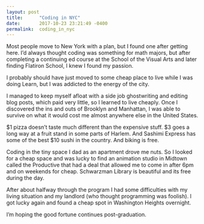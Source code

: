 ```yaml
---
layout: post
title:      "Coding in NYC"
date:       2017-10-23 23:21:49 -0400
permalink:  coding_in_nyc
---
```


Most people move to New York with a plan, but I found one after getting here. I’d always thought coding was something for math majors, but after completing a continuing ed course at the School of the Visual Arts and later finding Flatiron School, I knew I found my passion. 

I probably should have just moved to some cheap place to live while I was doing Learn, but I was addicted to the energy of the city. 

I managed to keep myself afloat with a side job ghostwriting and editing blog posts, which paid very little, so I learned to live cheaply. Once I discovered the ins and outs of Brooklyn and Manhattan, I was able to survive on what it would cost me almost anywhere else in the United States. 

$1 pizza doesn’t taste much different than the expensive stuff. $3 goes a long way at a fruit stand in some parts of Harlem. And Sashimi Express has some of the best $10 sushi in the country. And biking is free.  

Coding in the tiny space I dad as an apartment drove me nuts. So I looked for a cheap space and was lucky to find an animation studio in Midtown called the Productive that had a deal that allowed me to come in after 6pm and on weekends for cheap. Schwarzman Library is beautiful and its free during the day.

After about halfway through the program I had some difficulties with my living situation and my landlord (who thought programming was foolish). I got lucky again and found a cheap spot in Washington Heights overnight. 

I’m hoping the good fortune continues post-graduation.  

